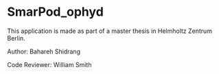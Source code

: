 # SmarPod_ophyd

This application is made as part of a master thesis in Helmholtz Zentrum Berlin.

Author: Bahareh Shidrang

Code Reviewer: William Smith
